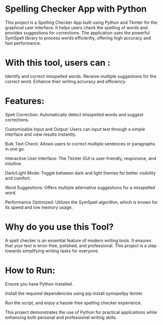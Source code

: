 # Spelling Checker App with Python
This project is a Spelling Checker App built using Python and Tkinter for the graphical user interface. It helps users check the spelling of words and provides suggestions for corrections. The application uses the powerful SymSpell library to process words efficiently, offering high accuracy and fast performance.

 # With this tool, users can :

Identify and correct misspelled words.
Receive multiple suggestions for the correct word.
Enhance their writing accuracy and efficiency.

# Features:
Spell Correction:
Automatically detect misspelled words and suggest corrections.

Customizable Input and Output:
Users can input text through a simple interface and view results instantly.

Bulk Text Check:
Allows users to correct multiple sentences or paragraphs in one go.

Interactive User Interface:
The Tkinter GUI is user-friendly, responsive, and intuitive.

Dark/Light Mode:
Toggle between dark and light themes for better visibility and comfort.

Word Suggestions:
Offers multiple alternative suggestions for a misspelled word.

Performance Optimized:
Utilizes the SymSpell algorithm, which is known for its speed and low memory usage.

# Why do you use this Tool?
A spell checker is an essential feature of modern writing tools. It ensures that your text is error-free, polished, and professional. This project is a step towards simplifying writing tasks for everyone.

# How to Run:
Ensure you have Python installed.

Install the required dependencies using pip install symspellpy tkinter.

Run the script, and enjoy a hassle-free spelling checker experience.

This project demonstrates the use of Python for practical applications while enhancing both personal and professional writing skills.






